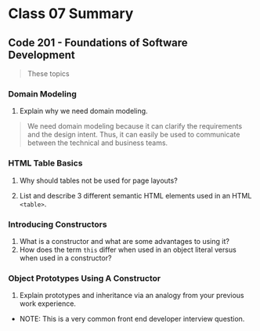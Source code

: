 # Class 07 Summary
## Code 201 - Foundations of Software Development

> These topics

### Domain Modeling
1. Explain why we need domain modeling.
  > We need domain modeling because it can clarify the requirements and the design intent. Thus, it can easily be used to communicate between the technical and business teams.

### HTML Table Basics
1. Why should tables not be used for page layouts?
  > 
2. List and describe 3 different semantic HTML elements used in an HTML `<table>`.

### Introducing Constructors
1. What is a constructor and what are some advantages to using it?
2. How does the term `this` differ when used in an object literal versus when used in a constructor?

### Object Prototypes Using A Constructor
1. Explain prototypes and inheritance via an analogy from your previous work experience.
  * NOTE: This is a very common front end developer interview question.
